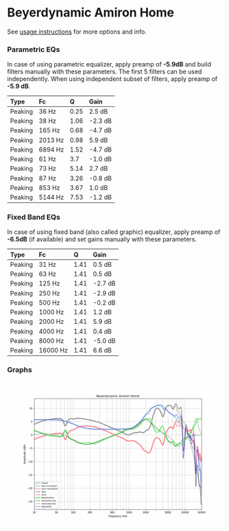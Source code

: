 # Beyerdynamic Amiron Home
See [usage instructions](https://github.com/jaakkopasanen/AutoEq#usage) for more options and info.

### Parametric EQs
In case of using parametric equalizer, apply preamp of **-5.9dB** and build filters manually
with these parameters. The first 5 filters can be used independently.
When using independent subset of filters, apply preamp of **-5.9 dB**.

| Type    | Fc      |    Q | Gain    |
|:--------|:--------|:-----|:--------|
| Peaking | 36 Hz   | 0.25 | 2.5 dB  |
| Peaking | 38 Hz   | 1.06 | -2.3 dB |
| Peaking | 165 Hz  | 0.68 | -4.7 dB |
| Peaking | 2013 Hz | 0.98 | 5.9 dB  |
| Peaking | 6894 Hz | 1.52 | -4.7 dB |
| Peaking | 61 Hz   | 3.7  | -1.0 dB |
| Peaking | 73 Hz   | 5.14 | 2.7 dB  |
| Peaking | 87 Hz   | 3.26 | -0.8 dB |
| Peaking | 853 Hz  | 3.67 | 1.0 dB  |
| Peaking | 5144 Hz | 7.53 | -1.2 dB |

### Fixed Band EQs
In case of using fixed band (also called graphic) equalizer, apply preamp of **-6.5dB**
(if available) and set gains manually with these parameters.

| Type    | Fc       |    Q | Gain    |
|:--------|:---------|:-----|:--------|
| Peaking | 31 Hz    | 1.41 | 0.5 dB  |
| Peaking | 63 Hz    | 1.41 | 0.5 dB  |
| Peaking | 125 Hz   | 1.41 | -2.7 dB |
| Peaking | 250 Hz   | 1.41 | -2.9 dB |
| Peaking | 500 Hz   | 1.41 | -0.2 dB |
| Peaking | 1000 Hz  | 1.41 | 1.2 dB  |
| Peaking | 2000 Hz  | 1.41 | 5.9 dB  |
| Peaking | 4000 Hz  | 1.41 | 0.4 dB  |
| Peaking | 8000 Hz  | 1.41 | -5.0 dB |
| Peaking | 16000 Hz | 1.41 | 6.6 dB  |

### Graphs
![](./Beyerdynamic%20Amiron%20Home.png)
